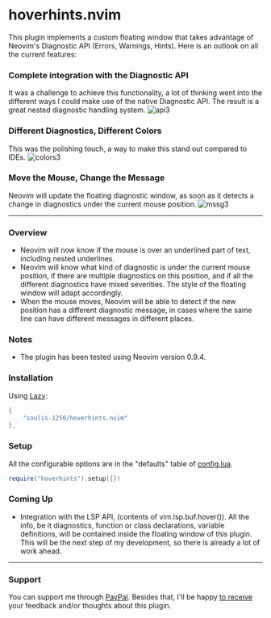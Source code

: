 # hoverhints.nvim
This plugin implements a custom floating window that takes advantage of Neovim's Diagnostic API (Errors, Warnings, Hints). Here is an outlook on all the current features:

### Complete integration with the Diagnostic API
It was a challenge to achieve this functionality, a lot of thinking went into the different ways I could make use of the native Diagnostic API. The result is a great nested diagnostic handling system.
![api3](https://github.com/soulis-1256/hoverhints.nvim/assets/118274635/3362d1ea-83a8-44b7-90f7-f5324fd2e713)

### Different Diagnostics, Different Colors
This was the polishing touch, a way to make this stand out compared to IDEs.
![colors3](https://github.com/soulis-1256/hoverhints.nvim/assets/118274635/a24e91e3-05c6-4da9-92d8-bb7725bae1a9)

### Move the Mouse, Change the Message
Neovim will update the floating diagnostic window, as soon as it detects a change in diagnostics under the current mouse position.
![mssg3](https://github.com/soulis-1256/hoverhints.nvim/assets/118274635/605dd43b-078a-46cd-971f-213c7a4c57be)

---
### Overview
- Neovim will now know if the mouse is over an underlined part of text, including nested underlines.
- Neovim will know what kind of diagnostic is under the current mouse position, if there are multiple diagnostics on this position, and if all the different diagnostics have mixed severities. The style of the floating window will adapt accordingly.
- When the mouse moves, Neovim will be able to detect if the new position has a different diagnostic message, in cases where the same line can have different messages in different places.

### Notes
- The plugin has been tested using Neovim version 0.9.4.

### Installation
Using [Lazy](https://github.com/folke/lazy.nvim):
```lua
{
    "soulis-1256/hoverhints.nvim"
},
```

### Setup
All the configurable options are in the "defaults" table of [config.lua](./lua/hoverhints/config.lua).
```lua
require("hoverhints").setup({})
```

### Coming Up
- Integration with the LSP API, (contents of vim.lsp.buf.hover()). All the info, be it diagnostics, function or class declarations, variable definitions, will be contained inside the floating window of this plugin. This will be the next step of my development, so there is already a lot of work ahead.

---
### Support
You can support me through [PayPal](https://www.paypal.com/paypalme/soulis1256). Besides that, I'll be happy [to receive](https://discord.com/users/319490489411829761) your feedback and/or thoughts about this plugin.
